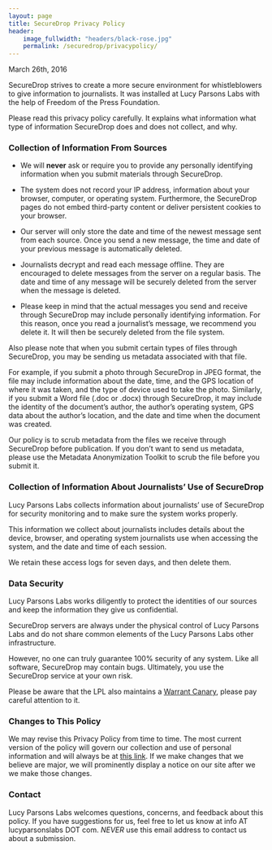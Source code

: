 ```yaml
---
layout: page
title: SecureDrop Privacy Policy 
header:
    image_fullwidth: "headers/black-rose.jpg"
    permalink: /securedrop/privacypolicy/
---
```


March 26th, 2016

SecureDrop strives to create a more secure environment for whistleblowers to give information to journalists. It was installed at Lucy Parsons Labs with the help of Freedom of the Press Foundation.

Please read this privacy policy carefully. It explains what information what type of information SecureDrop does and does not collect, and why.

### Collection of Information From Sources

* We will **never** ask or require you to provide any personally identifying information when you submit materials through SecureDrop.

* The system does not record your IP address, information about your browser, computer, or operating system. Furthermore, the SecureDrop pages do not embed third-party content or deliver persistent cookies to your browser.

* Our server will only store the date and time of the newest message sent from each source. Once you send a new message, the time and date of your previous message is automatically deleted.

* Journalists decrypt and read each message offline. They are encouraged to delete messages from the server on a regular basis. The date and time of any message will be securely deleted from the server when the message is deleted.

* Please keep in mind that the actual messages you send and receive through SecureDrop may include personally identifying information. For this reason, once you read a journalist’s message, we recommend you delete it. It will then be securely deleted from the file system.

Also please note that when you submit certain types of files through SecureDrop, you may be sending us metadata associated with that file.

For example, if you submit a photo through SecureDrop in JPEG format, the file may include information about the date, time, and the GPS location of where it was taken, and the type of device used to take the photo. Similarly, if you submit a Word file (.doc or .docx) through SecureDrop, it may include the identity of the document’s author, the author’s operating system, GPS data about the author’s location, and the date and time when the document was created.

Our policy is to scrub metadata from the files we receive through SecureDrop before publication. If you don’t want to send us metadata, please use the Metadata Anonymization Toolkit to scrub the file before you submit it.


### Collection of Information About Journalists’ Use of SecureDrop

Lucy Parsons Labs collects information about journalists’ use of SecureDrop for security monitoring and to make sure the system works properly.

This information we collect about journalists includes details about the device, browser, and operating system journalists use when accessing the system, and the date and time of each session.

We retain these access logs for seven days, and then delete them.

### Data Security

Lucy Parsons Labs works diligently to protect the identities of our sources and keep the information they give us confidential.

SecureDrop servers are always under the physical control of Lucy Parsons Labs and do not share common elements of the Lucy Parsons Labs other infrastructure.

However, no one can truly guarantee 100% security of any system. Like all software, SecureDrop may contain bugs. Ultimately, you use the SecureDrop service at your own risk. 

Please be aware that the LPL also maintains a [Warrant Canary](/canary/), please pay careful attention to it. 

### Changes to This Policy

We may revise this Privacy Policy from time to time. The most current version of the policy will govern our collection and use of personal information and will always be at [this link](/securedrop/privacypolicy). If we make changes that we believe are major, we will prominently display a notice on our site after we we make those changes.

### Contact

Lucy Parsons Labs welcomes questions, concerns, and feedback about this policy. If you have suggestions for us, feel free to let us know at info AT lucyparsonslabs DOT com. *NEVER* use this email address to contact us about a submission. 

